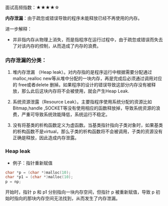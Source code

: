 面试高频指数：★★★★☆

**内存泄漏**：由于疏忽或错误导致的程序未能释放已经不再使用的内存。

进一步解释：

* 并非指内存从物理上消失，而是指程序在运行过程中，由于疏忽或错误而失去了对该内存的控制，从而造成了内存的浪费。

  


### 内存泄漏的分类：

1. 堆内存泄漏 （Heap leak）。对内存指的是程序运行中根据需要分配通过malloc,realloc new等从堆中分配的一块内存，再是完成后必须通过调用对应的 free或者delete 删掉。如果程序的设计的错误导致这部分内存没有被释放，那么此后这块内存将不会被使用，就会产生Heap Leak.

2. 系统资源泄露（Resource Leak）。主要指程序使用系统分配的资源比如 Bitmap,handle ,SOCKET等没有使用相应的函数释放掉，导致系统资源的浪费，严重可导致系统效能降低，系统运行不稳定。

3. 没有将基类的析构函数定义为虚函数。当基类指针指向子类对象时，如果基类的析构函数不是virtual，那么子类的析构函数将不会被调用，子类的资源没有正确是释放，因此造成内存泄露。



### Heap leak

* 例子：指针重新赋值


```c
char *p = (char *)malloc(10);
char *p1 = (char *)malloc(10);
p = np;
```

开始时，指针 p 和 p1 分别指向一块内存空间，但指针 p 被重新赋值，导致 p 初始时指向的那块内存空间无法找到，从而发生了内存泄漏。
